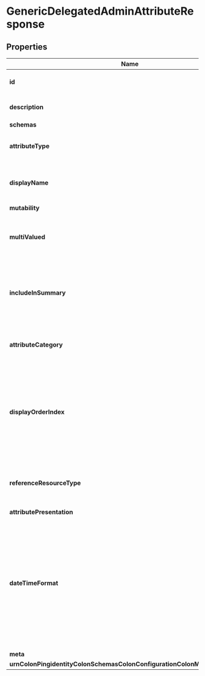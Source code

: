 

# GenericDelegatedAdminAttributeResponse


## Properties

| Name | Type | Description | Notes |
|------------ | ------------- | ------------- | -------------|
|**id** | **String** | Name of the Delegated Admin Attribute |  |
|**description** | **String** | A description for this Delegated Admin Attribute |  [optional] |
|**schemas** | **List&lt;EnumgenericDelegatedAdminAttributeSchemaUrn&gt;** |  |  |
|**attributeType** | **String** | Specifies the name or OID of the LDAP attribute type. |  |
|**displayName** | **String** | A human readable display name for this Delegated Admin Attribute. |  |
|**mutability** | **EnumdelegatedAdminAttributeMutabilityProp** |  |  |
|**multiValued** | **Boolean** | Indicates whether this Delegated Admin Attribute may have multiple values. |  |
|**includeInSummary** | **Boolean** | Indicates whether this Delegated Admin Attribute is to be included in the summary display for a resource. |  |
|**attributeCategory** | **String** | Specifies which attribute category this attribute belongs to. |  [optional] |
|**displayOrderIndex** | **Integer** | This property determines a display order for attributes within a given attribute category. Attributes are ordered within their category based on this index from least to greatest. |  |
|**referenceResourceType** | **String** | For LDAP attributes with DN syntax, specifies what kind of resource is referenced. |  [optional] |
|**attributePresentation** | **EnumdelegatedAdminAttributeAttributePresentationProp** |  |  [optional] |
|**dateTimeFormat** | **String** | Specifies the format string that is used to present a date and/or time value to the user of the app. This property only applies to LDAP attribute types whose LDAP syntax is GeneralizedTime and is ignored if the attribute type has any other syntax. |  [optional] |
|**meta** | [**MetaMeta**](MetaMeta.md) |  |  [optional] |
|**urnColonPingidentityColonSchemasColonConfigurationColonMessagesColon20** | [**MetaUrnPingidentitySchemasConfigurationMessages20**](MetaUrnPingidentitySchemasConfigurationMessages20.md) |  |  [optional] |



